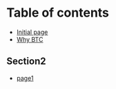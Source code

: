 # Table of contents

* [Initial page](README.md)
* [Why BTC](why-btc.md)

## Section2

* [page1](section2/page1.md)

